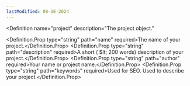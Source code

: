 ```yaml
---
lastModified: 08-16-2024
---
```


<script>
  import { Definition } from "$lib/components"
</script>

<Definition
  name="project"
  description="The project object."
>
  <Definition.Prop type="string" path="name" required>The name of your project.</Definition.Prop>
  <Definition.Prop type="string" path="description" required>A short ( $lt; 200 words) description of your project.</Definition.Prop>
  <Definition.Prop type="string" path="author" required>Your name or project name.</Definition.Prop>
  <Definition.Prop type="string" path="keywords" required>Used for SEO. Used to describe your project.</Definition.Prop>
</Definition>
